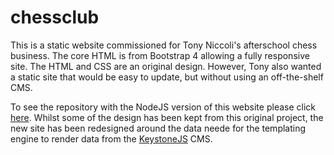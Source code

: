 # chessclub

This is a static website commissioned for Tony Niccoli's afterschool chess business.
The core HTML is from Bootstrap 4 allowing a fully responsive site. The HTML and CSS are an original design. However, Tony also wanted a static site that would be easy to update, but without using an off-the-shelf CMS. 

To see the repository with the NodeJS version of this website please click <a href="https://github.com/cswarbreck/chess-with-tony">here</a>. Whilst some of the design has been kept from this original project, the new site has been redesigned around the data neede for the templating engine to render data from the <a href="http://keystonejs.com/">KeystoneJS</a> CMS. 
